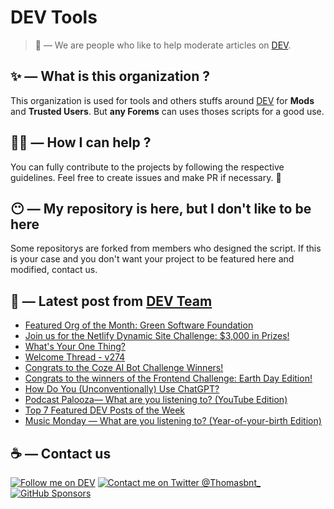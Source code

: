 # DEV Tools

> 🔧 — We are people who like to help moderate articles on [DEV](https://dev.to).

## ✨ — What is this organization ?

This organization is used for tools and others stuffs around [DEV](https://dev.to) for **Mods** and **Trusted Users**. But __any Forems__ can uses thoses scripts for a good use.


## 💪🏼 — How I can help ?

You can fully contribute to the projects by following the respective guidelines. Feel free to create issues and make PR if necessary. 🎉

## 😶 — My repository is here, but I don't like to be here

Some repositorys are forked from members who designed the script. If this is your case and you don't want your project to be featured here and modified, contact us.

## 📝 — Latest post from [DEV Team](https://dev.to/devteam)

<!-- BLOG-POST-LIST:START -->
- [Featured Org of the Month: Green Software Foundation](https://dev.to/devteam/featured-org-of-the-month-green-software-foundation-41a3)
- [Join us for the Netlify Dynamic Site Challenge: $3,000 in Prizes!](https://dev.to/devteam/join-us-for-the-netlify-dynamic-site-challenge-3000-in-prizes-3mfn)
- [What&#39;s Your One Thing?](https://dev.to/devteam/whats-your-one-thing-4g7f)
- [Welcome Thread - v274](https://dev.to/devteam/welcome-thread-v274-552d)
- [Congrats to the Coze AI Bot Challenge Winners!](https://dev.to/devteam/congrats-to-the-coze-ai-bot-challenge-winners-1n3l)
- [Congrats to the winners of the Frontend Challenge: Earth Day Edition!](https://dev.to/devteam/congrats-to-the-winners-of-the-frontend-challenge-earth-day-edition-4gd7)
- [How Do You &lpar;Unconventionally&rpar; Use ChatGPT?](https://dev.to/devteam/how-do-you-unconventionally-use-chatgpt-3c7g)
- [Podcast Palooza— What are you listening to? &lpar;YouTube Edition&rpar;](https://dev.to/devteam/podcast-palooza-what-are-you-listening-to-youtube-edition-3p9a)
- [Top 7 Featured DEV Posts of the Week](https://dev.to/devteam/top-7-featured-dev-posts-of-the-week-79a)
- [Music Monday — What are you listening to? &lpar;Year-of-your-birth Edition&rpar;](https://dev.to/devteam/music-monday-what-are-you-listening-to-year-of-your-birth-edition-4kff)
<!-- BLOG-POST-LIST:END -->


## ☕ — Contact us

[![Follow me on DEV](https://img.shields.io/badge/dev.to-%2308090A.svg?&style=for-the-badge&logo=dev.to&logoColor=white&alt=devto)](https://dev.to/thomasbnt)
[![Contact me on Twitter @Thomasbnt_](https://img.shields.io/badge/Contact%20me%20on%20Twitter-%231DA1F2.svg?&style=for-the-badge&logo=twitter&logoColor=white&alt=twitter)](https://twitter.com/messages/1142357270-1142357270?text=Hello,%20I%20contact%20you%20from%20devtotools%20&recipient_id=1142357270) [![GitHub Sponsors](https://img.shields.io/badge/Sponsor%20me-%23EA54AE.svg?&style=for-the-badge&logo=github-sponsors&logoColor=white)](https://github.com/sponsors/thomasbnt)


